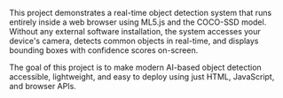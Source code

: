 This project demonstrates a real-time object detection system that runs entirely inside a web browser using ML5.js and the COCO-SSD model. Without any external software installation, the system accesses your device's camera, detects common objects in real-time, and displays bounding boxes with confidence scores on-screen.

The goal of this project is to make modern AI-based object detection accessible, lightweight, and easy to deploy using just HTML, JavaScript, and browser APIs.
